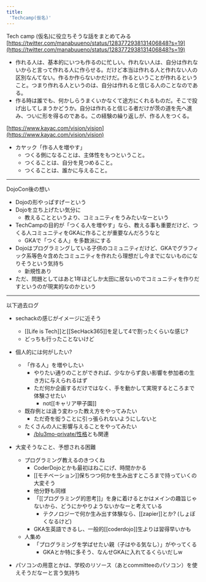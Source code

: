 ```yaml
---
title:
 'Techcamp(仮名)'
---
```


Tech camp (仮名)に役立ちそうな話をまとめてみる
[https://twitter.com/manabuueno/status/1283772938131406848?s=19](https://twitter.com/manabuueno/status/1283772938131406848?s=19)
- 作れる人は、基本的にいつも作るのに忙しい。作れない人は、自分は作れないからと言って作れる人に作らせる。だけど本当は作れる人と作れない人の区別なんてない。作るか作らないかだけだ。作るということが作れるということ。つまり作れる人というのは、自分は作れると信じる人のことなのである。
- 作る時は誰でも、何かしらうまくいかなくて途方にくれるものだ。そこで投げ出してしまうかどうか。自分は作れると信じる者だけが茨の道を先へ進み、ついに形を得るのである。この経験の繰り返しが、作る人をつくる。

[https://www.kayac.com/vision/vision](https://www.kayac.com/vision/vision)
- カヤック「作る人を増やす」
    - つくる側になることは、主体性をもつということ。
    - つくることは、自分を見つめること。
    - つくることは、誰かに与えること。

---
DojoCon後の想い
- Dojoの形やっぱすげーという
- Dojoを立ち上げたい気分に
    - 教えることというより、コミュニティをうみたいなーという
- TechCampの目的が「つくる人を増やす」なら、教える事も重要だけど、つくる人コミュニティをGKAに作ることが重要なんだろうなと
    - GKAで「つくる人」を多数派にする
- Dojoはプログラミングしている子供のコミュニティだけど、GKAでグラフィック系等色々含めたコミュニティを作れたら理想だし今までにないものになりそうという気持ち
    - 新規性あり
- ただ、問題としてはあと1年ほどしか太田に居ないのでコミュニティを作りだすというのが現実的なのかという

---
以下過去ログ
- sechackの感じがイメージに近そう
    - [[Life is Tech]]と[[SecHack365]]を足して4で割ったくらいな感じ?
    - どっちも行ったことないけど

- 個人的には何がしたい?
    - 「作る人」を増やしたい
        - やりたい通りのことができれば、少なからず良い影響を参加者の生き方に与えられるはず
        - ただ何か企画するだけではなく、手を動かして実現するところまで体験させたい
            - not[[キャリア甲子園]]
    - 既存例とは違う変わった教え方をやってみたい
        - ただ奇を衒うことに引っ張られないようにしないと
    - たくさんの人に影響与えることをやってみたい
        - [/blu3mo-private/性格](https://scrapbox.io/blu3mo-private/性格)とも関連

- 大変そうなこと、予想される困難
    - プログラミング教えるのきつくね
        - CoderDojoとかも最初はねこにげ、時間かかる
        - [[モチベーション]]保ちつつ何かを生み出すところまで持っていくの大変そう
        - 他分野も同様
        - 「[[プログラミング的思考]]」を身に着けるとかはメインの趣旨じゃないから、どうにかやりようないかなーと考えている
            - テクノロジーで何か生み出す体験なら、[[zapier]]とか? (しょぼくなるけど)
        - GKA生英語できるし、一般的[[coderdojo]]生よりは習得早いかも
    - 人集め
        - 「プログラミングを学ばせたい親（子はやる気なし）」がやってくる
            - GKAとか特に多そう、なんせGKAに入れてるくらいだしw

- パソコンの用意とかは、学校のリソース（あとcommitteeのパソコン）を使えそうだなーと言う気持ち

